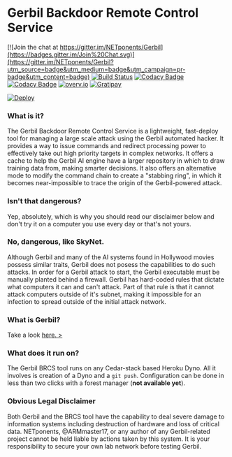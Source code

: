 # Gerbil Backdoor Remote Control Service
[![Join the chat at https://gitter.im/NETponents/Gerbil](https://badges.gitter.im/Join%20Chat.svg)](https://gitter.im/NETponents/Gerbil?utm_source=badge&utm_medium=badge&utm_campaign=pr-badge&utm_content=badge)
[![Build Status](https://travis-ci.org/NETponents/GerbilBRCService.svg?branch=master)](https://travis-ci.org/NETponents/GerbilBRCService)
[![Codacy Badge](https://api.codacy.com/project/badge/grade/0536bf292c934cc5bf20966ea1ccb966)](https://www.codacy.com/app/jzenn/GerbilBRCService)
[![Codacy Badge](https://api.codacy.com/project/badge/coverage/0536bf292c934cc5bf20966ea1ccb966)](https://www.codacy.com/app/jzenn/GerbilBRCService)
[![overv.io](https://img.shields.io/badge/overv.io-active-blue.svg)](https://overv.io/workspace/ARMmaster17/perfect-chimpanzee/)
[![Gratipay](https://img.shields.io/gratipay/ARMmaster17.svg)](http://gratipay.com/~ARMmaster17)

[![Deploy](https://www.herokucdn.com/deploy/button.svg)](https://heroku.com/deploy)
### What is it?
The Gerbil Backdoor Remote Control Service is a lightweight, fast-deploy tool for managing a large scale attack using the Gerbil automated hacker. It provides a way to issue commands and redirect processing power to effectively take out high priority targets in complex networks. It offers a cache to help the Gerbil AI engine have a larger repository in which to draw training data from, making smarter decisions. It also offers an alternative mode to modify the command chain to create a "stabbing ring", in which it becomes near-impossible to trace the origin of the Gerbil-powered attack.

### Isn't that dangerous?
Yep, absolutely, which is why you should read our disclaimer below and don't try it on a computer you use every day or that's not yours.

### No, dangerous, like SkyNet.
Although Gerbil and many of the AI systems found in Hollywood movies possess similar traits, Gerbil does not posess the capabilities to do such attacks. In order for a Gerbil attack to start, the Gerbil executable must be manually planted behind a firewall. Gerbil has hard-coded rules that dictate what computers it can and can't attack. Part of that rule is that it cannot attack computers outside of it's subnet, making it impossible for an infection to spread outside of the initial attack network.

### What is Gerbil?

Take a look [here. >](https://github.com/NETponents/Gerbil)

### What does it run on?
The Gerbil BRCS tool runs on any Cedar-stack based Heroku Dyno. All it involves is creation of a Dyno and a `git push`. Configuration can be done in less than two clicks with a forest manager (**not available yet**).

### Obvious Legal Disclaimer
Both Gerbil and the BRCS tool have the capability to deal severe damage to information systems including destruction of hardware and loss of critical data. NETponents, @ARMmaster17, or any author of any Gerbil-related project cannot be held liable by actions taken by this system. It is your responsibility to secure your own lab network before testing Gerbil.

